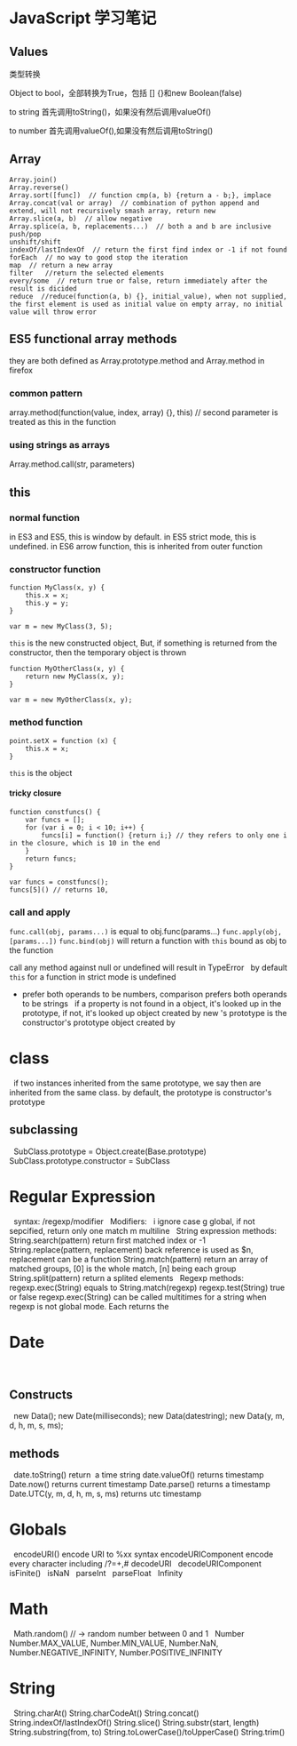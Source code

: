 # JavaScript 学习笔记

<!--
ID: c3f58e58-3ef5-4475-b558-92a9397b3b52
Status: publish
Date: 2017-05-30T07:53:00
Modified: 2020-05-16T12:00:32
wp_id: 500
-->

## Values

类型转换

Object to bool，全部转换为True，包括 [] {}和new Boolean(false)

to string 首先调用toString()，如果没有然后调用valueOf()

to number 首先调用valueOf(),如果没有然后调用toString()

## Array

```
Array.join()	
Array.reverse()	
Array.sort([func])  // function cmp(a, b) {return a - b;}, implace
Array.concat(val or array)  // combination of python append and extend, will not recursively smash array, return new
Array.slice(a, b)  // allow negative
Array.splice(a, b, replacements...)  // both a and b are inclusive
push/pop	
unshift/shift	
indexOf/lastIndexOf  // return the first find index or -1 if not found
forEach	 // no way to good stop the iteration
map	 // return a new array
filter	 //return the selected elements
every/some	// return true or false, return immediately after the result is dicided 
reduce	//reduce(function(a, b) {}, initial_value), when not supplied, the first element is used as initial value on empty array, no initial value will throw error
```


## ES5 functional array methods

they are both defined as Array.prototype.method and Array.method in firefox

### common pattern

array.method(function(value, index, array) {}, this) // second parameter is treated as this in the function

### using strings as arrays

Array.method.call(str, parameters)

## this

### normal function

in ES3 and ES5, this is window by default.
in ES5 strict mode, this is undefined.
in ES6 arrow function, this is inherited from outer function

### constructor function

```
function MyClass(x, y) {
    this.x = x;
    this.y = y;
}
```

`var m = new MyClass(3, 5);`

`this` is the new constructed object, But, if something is returned from the constructor, then the temporary object is thrown

```
function MyOtherClass(x, y) {
    return new MyClass(x, y);
}

var m = new MyOtherClass(x, y);
```

### method function

```
point.setX = function (x) {
    this.x = x;
}
```

`this` is the object

#### tricky closure

```
function constfuncs() {
    var funcs = [];
    for (var i = 0; i < 10; i++) {
        funcs[i] = function() {return i;} // they refers to only one i in the closure, which is 10 in the end
    }
    return funcs;
}

var funcs = constfuncs();
funcs[5]() // returns 10,
```

### call and apply

`func.call(obj, params...)` is equal to obj.func(params...)
`func.apply(obj, [params...])`
`func.bind(obj)` will return a function with `this` bound as obj to the function


call any method against null or undefined will result in TypeError
 
by default `this` for a function in strict mode is undefined
 
+ prefer both operands to be numbers, comparison prefers both operands to be strings
 
if a property is not found in a object, it's looked up in the prototype, if not, it's looked up
object created by new 's prototype is the constructor's prototype
object created by
 
 
# class
 
if two instances inherited from the same prototype, we say then are inherited from the same class. by default, the prototype is constructor's prototype
 
## subclassing
 
SubClass.prototype = Object.create(Base.prototype)
SubClass.prototype.constructor = SubClass
 
# Regular Expression
 
syntax: /regexp/modifier
 
Modifiers:
 
i
ignore case
g
global, if not sepcified, return only one match
m
multiline
 
String expression methods:
 
String.search(pattern)
return first matched index or -1
String.replace(pattern, replacement)
back reference is used as $n, replacement can be a function
String.match(pattern)
return an array of matched groups, [0] is the whole match, [n] being each group
String.split(pattern)
return a splited elements
 
Regexp methods:
 
regexp.exec(String)
equals to String.match(regexp)
regexp.test(String)
true or false
regexp.exec(String) can be called multitimes for a string when regexp is not global mode. Each returns the 
 
# Date
 
## Constructs
 
new Data();
new Date(milliseconds);
new Data(datestring);
new Data(y, m, d, h, m, s, ms);
 
## methods
 
date.toString() return  a time string
date.valueOf() returns timestamp
Date.now() returns current timestamp
Date.parse() returns a timestamp
Date.UTC(y, m, d, h, m, s, ms) returns utc timestamp
 
# Globals
 
encodeURI()
encode URI to %xx syntax
encodeURIComponent
encode every character including /?=+,#
decodeURI
 
decodeURIComponent
 
isFinite()
 
isNaN
 
parseInt
 
parseFloat
 
Infinity
 
 
 
# Math
 
Math.random() // -> random number between 0 and 1
 
Number
 
Number.MAX_VALUE, Number.MIN_VALUE, Number.NaN, Number.NEGATIVE_INFINITY, Number.POSITIVE_INFINITY
 
# String
 
String.charAt()
String.charCodeAt()
String.concat()
String.indexOf/lastIndexOf()
String.slice()
String.substr(start, length)
String.substring(from, to)
String.toLowerCase()/toUpperCase()
String.trim()